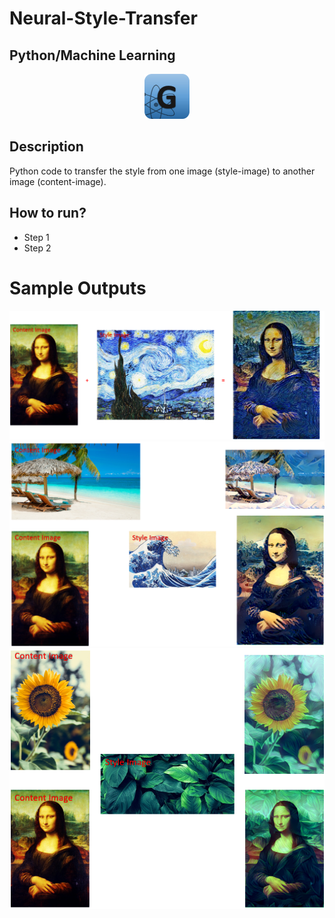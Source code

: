# Neural-Style-Transfer
## Python/Machine Learning

<div align="center">
  <a href="https://www.linkedin.com/in/guru-sarath-t-4ab648131/">
    <img src="https://raw.githubusercontent.com/gurusarath1/gurusarath1/main/includes/images/GitHubLogo_G_anitmation.gif" alt="Guru Sarath T" width="72" height="72">
  </a>
</div>

## Description
Python code to transfer the style from one image (style-image) to another image (content-image).

## How to run?
- Step 1
- Step 2



# Sample Outputs

![output1](/md_support_files/van_mona.png)
![output1](/md_support_files/vaca_mon_waves.png)
![output1](/md_support_files/sun_mona_leaf.png)
